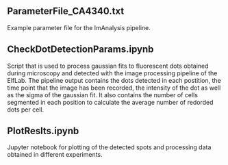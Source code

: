 ParameterFile_CA4340.txt
----------------------------
Example parameter file for the ImAnalysis pipeline.

CheckDotDetectionParams.ipynb
-----------------------------
Script that is used to process gaussian fits to fluorescent dots obtained during microscopy and detected with the image processing pipeline of the ElfLab. The pipeline output contains the dots detected in each postition, the time point that the image has been recorded, the intensity of the dot as well as the sigma of the gaussian fit. It also contains the number of cells segmented in each position to calculate the average number of redorded dots per cell.

PlotReslts.ipynb
----------------
Jupyter notebook for plotting of the detected spots and processing data obtained in different experiments. 
